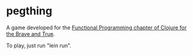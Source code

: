 # pegthing

A game developed for the
[Functional Programming chapter of Clojure for the Brave and True](https://www.braveclojure.com/functional-programming/#Moving_Pegs).

To play, just run "lein run".
